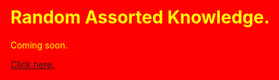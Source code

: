<html style="background-color:red;">
  
<body style="background-color:red;">
  
  <h1 style="color:yellow">Random Assorted Knowledge.</h1>
  
</body>
  
  <body style="background-color:red;">
    
  <p style="color:yellow">Coming soon.</p>
    
  </body>
 
  <body>
  
  <a href="https://www.youtube.com/watch?v=dQw4w9WgXcQ">Click here.</a>
  
  </body>
  
 </html>
